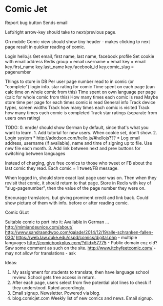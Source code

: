 Comic Jet
=========

Report bug button
	Sends email

Left/right arrow-key
	should take to next/previous page.

On mobile
	Comic view should show tiny header - makes clicking to next page result in quicker reading of comic.
	

Login
	hello.js
	Get email, first name, last name, facebook profile
	Set cookie with email address
	Redis
		group = email
			username = email
			key = email
			key.first_name
			key.last_name
			key.facebook_id
		key.comic_slug = pagenumber


Things to store in DB
	Per user
		page number read to in comic (or "complete")
		login info.
		star rating for comic
		Time spent on each page (can calc time on whole comic from this)
		Time spent on own language per page (calc for whole comic from this)
		How many times each comic is read
			Maybe store time per page for each times comic is read
	General info
		Track device types, screen widths
		Track how many times each comic is visited
		Track how many times each comic is completed
		Track star ratings (separate from users own rating)
		



TODO:
	0. en/de/ should show German by default, since that's what you want to learn.
	1. Add tutorial for new users. When cookie set, don't show.
	2. Login system
		* http://adodson.com/hello.js/#hellojs???
		* Log email address, username (if available), name and time of signing up to file. Use new file each month.
	3. Add link between next and prev buttons for switching between languages

Instead of charging, give free comics to those who tweet or FB about the last comic they read. Each comic = 1 tweet/FB message.

When logged in, should store exact last page user was on. Then when they revisit that comic, it should return to that page. Store in Redis with key of "slug-pagenumber", then the value of the page number they were on.

Encourage translators, but giving prominent credit and link back. Could show picture of them with info. before or after reading comic.


Comic GLot

Suitable comic to port into it:
Available in German ... http://mimiandeunice.com/about/
http://www.sandraandwoo.com/gaiade/2014/12/19/alle-schranken-fallen-030/
https://web.law.duke.edu/cspd/comics/digital.php - multiple languages
http://comicbookplus.com/?dlid=57775 - Public domain coz old? Saw some comment as such on the site.
http://www.itchyfeetcomic.com/ - may not allow for translations - ask



Ideas:
1. My assignment for students to translate, then have language school review. School gets free access in return.
2. After each page, users select from five potential plot lines to check if they understood. Rated accordingly.
3. Email signup. Newsletter. Powered via blog.
4. blog.comicjet.com
	Weekly list of new comics and news.
	Email signup.

